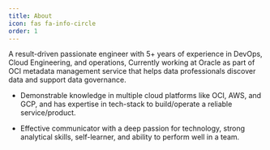 ```yaml
---
title: About
icon: fas fa-info-circle
order: 1
---
```



A result-driven passionate engineer with 5+ years of experience in DevOps, Cloud
Engineering, and operations, Currently working at Oracle as part of OCI metadata
management service that helps data professionals discover data and support data
governance.

* Demonstrable knowledge in multiple cloud platforms like OCI, AWS, and GCP, and
has expertise in tech-stack to build/operate a reliable service/product.

* Effective communicator with a deep passion for technology, strong analytical skills,
self-learner, and ability to perform well in a team.